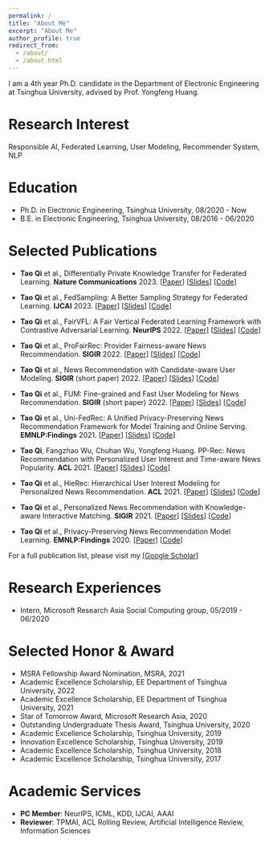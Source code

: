 ```yaml
---
permalink: /
title: "About Me"
excerpt: "About Me"
author_profile: true
redirect_from: 
  - /about/
  - /about.html
---
```


I am a 4th year Ph.D. candidate in the Department of Electronic Engineering at Tsinghua University, advised by Prof. Yongfeng Huang.


Research Interest
======
Responsible AI, Federated Learning, User Modeling, Recommender System, NLP

Education
======
* Ph.D. in Electronic Engineering, Tsinghua University, 08/2020 - Now
* B.E. in Electronic Engineering, Tsinghua University, 08/2016 - 06/2020

Selected Publications
======
* **Tao Qi** et al., Differentially Private Knowledge Transfer for Federated Learning. **Nature Communications** 2023. \[[Paper](/files/PaperPrivateKT.pdf)\] \[[Slides](/files/PrivateKT.pdf)] \[[Code](https://github.com/taoqi98/PrivateKT)\]

* **Tao Qi** et al., FedSampling: A Better Sampling Strategy for Federated Learning. **IJCAI** 2023. \[[Paper](https://arxiv.org/pdf/2306.14245.pdf)\] \[[Slides](/files/FedSampling.pdf)] \[[Code](https://github.com/taoqi98/FedSampling)\]

* **Tao Qi** et al., FairVFL: A Fair Vertical Federated Learning Framework with Contrastive Adversarial Learning. **NeurIPS** 2022. \[[Paper](https://arxiv.org/pdf/2206.03200.pdf)\] \[[Slides](/files/FairVFL.pdf)] \[[Code](https://github.com/taoqi98/FairVFL)\]

* **Tao Qi** et al., ProFairRec: Provider Fairness-aware News Recommendation. **SIGIR** 2022. \[[Paper](https://arxiv.org/pdf/2204.04724.pdf)\] \[[Slides](/files/ProFairRec.pdf)] \[[Code](https://github.com/taoqi98/ProFairRec)\]

* **Tao Qi** et al., News Recommendation with Candidate-aware User Modeling. **SIGIR** (short paper) 2022. \[[Paper](https://arxiv.org/pdf/2204.04726.pdf)\] \[[Slides](/files/CAUM.pdf)] \[[Code](https://github.com/taoqi98/CAUM)\]

* **Tao Qi** et al., FUM: Fine-grained and Fast User Modeling for News Recommendation. **SIGIR** (short paper) 2022. \[[Paper](https://arxiv.org/pdf/2204.04727.pdf)\] \[[Slides](/files/FUM.pdf)] \[[Code](https://github.com/taoqi98/FUM)\]

* **Tao Qi** et al., Uni-FedRec: A Unified Privacy-Preserving News Recommendation Framework for Model Training and Online Serving. **EMNLP:Findings** 2021. \[[Paper](https://arxiv.org/pdf/2109.05236.pdf)\]  \[[Slides](/files/UniFedRec.pdf)] \[[Code](https://github.com/taoqi98/UniFedRec)\]

* **Tao Qi**, Fangzhao Wu, Chuhan Wu, Yongfeng Huang. PP-Rec: News Recommendation with Personalized User Interest and Time-aware News Popularity. **ACL** 2021. \[[Paper](https://arxiv.org/pdf/2106.01300.pdf)\] \[[Slides](/files/PP-Rec.pdf)] \[[Code](https://github.com/taoqi98/PP-Rec)\]
  
* **Tao Qi** et al., HieRec: Hierarchical User Interest Modeling for Personalized News Recommendation. **ACL** 2021. \[[Paper](https://arxiv.org/pdf/2106.04408.pdf)\] \[[Slides](/files/HieRec.pdf)]  \[[Code](https://github.com/taoqi98/HieRec)\]

* **Tao Qi** et al., Personalized News Recommendation with Knowledge-aware Interactive Matching. **SIGIR** 2021. \[[Paper](https://arxiv.org/pdf/2104.10083.pdf)\] \[[Slides](/files/KIM.pdf)] \[[Code](https://github.com/taoqi98/KIM)\]

* **Tao Qi** et al., Privacy-Preserving News Recommendation Model Learning. **EMNLP:Findings** 2020. \[[Paper](https://www.aclweb.org/anthology/2020.findings-emnlp.128.pdf)\] \[[Code](https://github.com/taoqi98/FedNewsRec)\]

For a full publication list, please visit my \[[Google Scholar](https://scholar.google.com/citations?hl=zh-CN&user=iRr7c9wAAAAJ&view_op=list_works&sortby=pubdate)\]

Research Experiences
======
* Intern, Microsoft Research Asia Social Computing group, 05/2019 - 06/2020


Selected Honor & Award
======
* MSRA Fellowship Award Nomination, MSRA, 2021
* Academic Excellence Scholarship, EE Department of Tsinghua University, 2022
* Academic Excellence Scholarship, EE Department of Tsinghua University, 2021
* Star of Tomorrow Award, Microsoft Research Asia, 2020
* Outstanding Undergraduate Thesis Award, Tsinghua University, 2020
* Academic Excellence Scholarship, Tsinghua University, 2019
* Innovation Excellence Scholarship, Tsinghua University, 2019
* Academic Excellence Scholarship, Tsinghua University, 2018
* Academic Excellence Scholarship, Tsinghua University, 2017


Academic Services
======
* **PC Member**: NeurIPS, ICML, KDD, IJCAI, AAAI
* **Reviewer**: TPMAI, ACL Rolling Review, Artificial Intelligence Review, Information Sciences